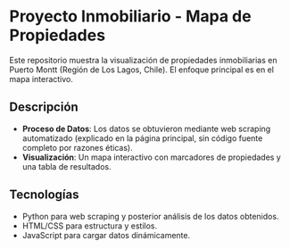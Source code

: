 # Proyecto Inmobiliario - Mapa de Propiedades

Este repositorio muestra la visualización de propiedades inmobiliarias en Puerto Montt (Región de Los Lagos, Chile). El enfoque principal es en el mapa interactivo.

## Descripción
- **Proceso de Datos**: Los datos se obtuvieron mediante web scraping automatizado (explicado en la página principal, sin código fuente completo por razones éticas).
- **Visualización**: Un mapa interactivo con marcadores de propiedades y una tabla de resultados.

## Tecnologías
- Python para web scraping y posterior análisis de los datos obtenidos.
- HTML/CSS para estructura y estilos.
- JavaScript para cargar datos dinámicamente.